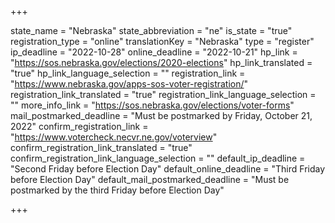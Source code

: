 +++

state_name = "Nebraska"
state_abbreviation = "ne"
is_state = "true"
registration_type = "online"
translationKey = "Nebraska"
type = "register"
ip_deadline = "2022-10-28"
online_deadline = "2022-10-21"
hp_link = "https://sos.nebraska.gov/elections/2020-elections"
hp_link_translated = "true"
hp_link_language_selection = ""
registration_link = "https://www.nebraska.gov/apps-sos-voter-registration/"
registration_link_translated = "true"
registration_link_language_selection = ""
more_info_link = "https://sos.nebraska.gov/elections/voter-forms"
mail_postmarked_deadline = "Must be postmarked by Friday, October 21, 2022"
confirm_registration_link = "https://www.votercheck.necvr.ne.gov/voterview"
confirm_registration_link_translated = "true"
confirm_registration_link_language_selection = ""
default_ip_deadline = "Second Friday before Election Day"
default_online_deadline = "Third Friday before Election Day"
default_mail_postmarked_deadline = "Must be postmarked by the third Friday before Election Day"

+++